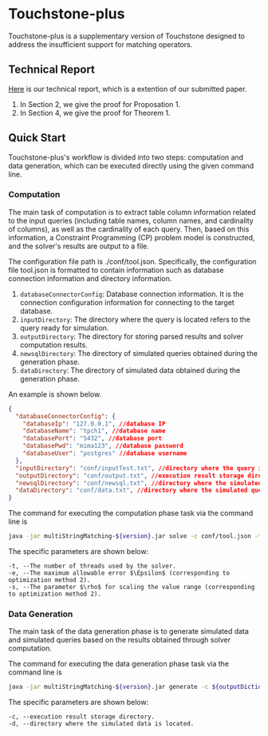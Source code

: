 # Touchstone-plus

Touchstone-plus is a supplementary version of Touchstone designed to address the insufficient support for matching operators.

## Technical Report

[Here](./technical-report.pdf) is our technical report, which is a extention of our submitted paper.
1. In Section 2, we give the proof for Proposation 1.
2. In Section 4, we give the proof for Theorem 1.

## Quick Start
 Touchstone-plus's workflow is divided into two steps: computation and data generation, which can be executed directly using the given command line.

### Computation
 The main task of computation is to extract table column information related to the input queries (including table names, column names, and cardinality of columns), as well as the cardinality of each query. Then, 
 based on this information, a Constraint Programming (CP) problem model is constructed, and the solver's results are output to a file.

 The configuration file path is ./conf/tool.json. Specifically, the configuration file tool.json is formatted to contain information such as database connection information and directory information.
1. `databaseConnectorConfig`: Database connection information. It is the connection configuration information for connecting to the target database.
2. `inputDirectory`: The directory where the query is located refers to the query ready for simulation.
3. `outputDirectory`: The directory for storing parsed results and solver computation results.
4. `newsqlDirectory`: The directory of simulated queries obtained during the generation phase.
5. `dataDirectory`: The directory of simulated data obtained during the generation phase.

An example is shown below.
```json lines
{
  "databaseConnectorConfig": {
    "databaseIp": "127.0.0.1", //database IP
    "databaseName": "tpch1", //database name
    "databasePort": "5432", //database port
    "databasePwd": "mima123", //database password
    "databaseUser": "postgres" //database username
  },
  "inputDirectory": "conf/inputTest.txt", //directory where the query is located
  "outputDirectory": "conf/output.txt", //execution result storage directory
  "newsqlDirectory": "conf/newsql.txt", //directory where the simulated query is located
  "dataDirectory": "conf/data.txt", //directory where the simulated query is located
}
```

The command for executing the computation phase task via the command line is
```bash
java -jar multiStringMatching-${version}.jar solve -c conf/tool.json -t ${thred number} -e ${comoutation error allowed} -s ${scale error}
```

The specific parameters are shown below:
```shell
-t, --The number of threads used by the solver.
-e, --The maximum allowable error $\Epsilon$ (corresponding to optimization method 2).
-s, --The parameter $\rho$ for scaling the value range (corresponding to optimization method 2).
```
### Data Generation
The main task of the data generation phase is to generate simulated data and simulated queries based on the results obtained through solver computation.

The command for executing the data generation phase task via the command line is
```bash
java -jar multiStringMatching-${version}.jar generate -c ${outputDictionary} -d ${dataDictionary}$
```

The specific parameters are shown below:
```shell
-c, --execution result storage directory.
-d, --directory where the simulated data is located.
```
